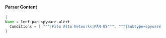 #### Parser Content
```Java
{
Name = leef-pan-spyware-alert
  Conditions = [ """|Palo Alto Networks|PAN-OS""", """|Subtype=spyware|""" ]
}
```
